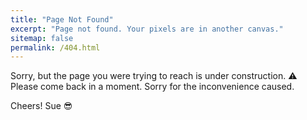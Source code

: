 ```yaml
---
title: "Page Not Found"
excerpt: "Page not found. Your pixels are in another canvas."
sitemap: false
permalink: /404.html
---
```


Sorry, but the page you were trying to reach is under construction. ⚠️
Please come back in a moment. Sorry for the inconvenience caused.

Cheers!
Sue 😎
